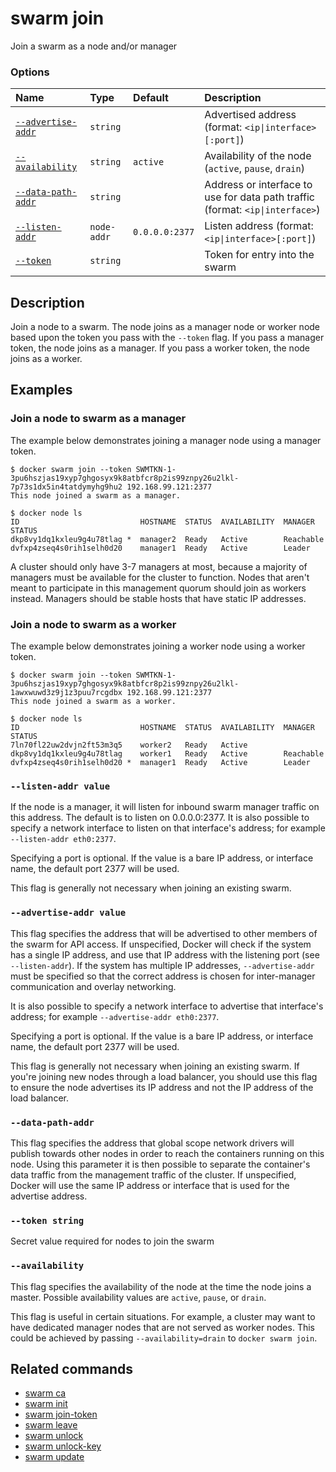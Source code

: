 # swarm join

<!---MARKER_GEN_START-->
Join a swarm as a node and/or manager

### Options

| Name                                  | Type        | Default        | Description                                                                   |
|:--------------------------------------|:------------|:---------------|:------------------------------------------------------------------------------|
| [`--advertise-addr`](#advertise-addr) | `string`    |                | Advertised address (format: `<ip\|interface>[:port]`)                         |
| [`--availability`](#availability)     | `string`    | `active`       | Availability of the node (`active`, `pause`, `drain`)                         |
| [`--data-path-addr`](#data-path-addr) | `string`    |                | Address or interface to use for data path traffic (format: `<ip\|interface>`) |
| [`--listen-addr`](#listen-addr)       | `node-addr` | `0.0.0.0:2377` | Listen address (format: `<ip\|interface>[:port]`)                             |
| [`--token`](#token)                   | `string`    |                | Token for entry into the swarm                                                |


<!---MARKER_GEN_END-->

## Description

Join a node to a swarm. The node joins as a manager node or worker node based upon the token you
pass with the `--token` flag. If you pass a manager token, the node joins as a manager. If you
pass a worker token, the node joins as a worker.

## Examples

### Join a node to swarm as a manager

The example below demonstrates joining a manager node using a manager token.

```console
$ docker swarm join --token SWMTKN-1-3pu6hszjas19xyp7ghgosyx9k8atbfcr8p2is99znpy26u2lkl-7p73s1dx5in4tatdymyhg9hu2 192.168.99.121:2377
This node joined a swarm as a manager.

$ docker node ls
ID                           HOSTNAME  STATUS  AVAILABILITY  MANAGER STATUS
dkp8vy1dq1kxleu9g4u78tlag *  manager2  Ready   Active        Reachable
dvfxp4zseq4s0rih1selh0d20    manager1  Ready   Active        Leader
```

A cluster should only have 3-7 managers at most, because a majority of managers must be available
for the cluster to function. Nodes that aren't meant to participate in this management quorum
should join as workers instead. Managers should be stable hosts that have static IP addresses.

### Join a node to swarm as a worker

The example below demonstrates joining a worker node using a worker token.

```console
$ docker swarm join --token SWMTKN-1-3pu6hszjas19xyp7ghgosyx9k8atbfcr8p2is99znpy26u2lkl-1awxwuwd3z9j1z3puu7rcgdbx 192.168.99.121:2377
This node joined a swarm as a worker.

$ docker node ls
ID                           HOSTNAME  STATUS  AVAILABILITY  MANAGER STATUS
7ln70fl22uw2dvjn2ft53m3q5    worker2   Ready   Active
dkp8vy1dq1kxleu9g4u78tlag    worker1   Ready   Active        Reachable
dvfxp4zseq4s0rih1selh0d20 *  manager1  Ready   Active        Leader
```

### <a name="listen-addr"></a> `--listen-addr value`

If the node is a manager, it will listen for inbound swarm manager traffic on this
address. The default is to listen on 0.0.0.0:2377. It is also possible to specify a
network interface to listen on that interface's address; for example `--listen-addr eth0:2377`.

Specifying a port is optional. If the value is a bare IP address, or interface
name, the default port 2377 will be used.

This flag is generally not necessary when joining an existing swarm.

### <a name="advertise-addr"></a> `--advertise-addr value`

This flag specifies the address that will be advertised to other members of the
swarm for API access. If unspecified, Docker will check if the system has a
single IP address, and use that IP address with the listening port (see
`--listen-addr`). If the system has multiple IP addresses, `--advertise-addr`
must be specified so that the correct address is chosen for inter-manager
communication and overlay networking.

It is also possible to specify a network interface to advertise that interface's address;
for example `--advertise-addr eth0:2377`.

Specifying a port is optional. If the value is a bare IP address, or interface
name, the default port 2377 will be used.

This flag is generally not necessary when joining an existing swarm. If
you're joining new nodes through a load balancer, you should use this flag to
ensure the node advertises its IP address and not the IP address of the load
balancer.

### <a name="data-path-addr"></a> `--data-path-addr`

This flag specifies the address that global scope network drivers will publish towards
other nodes in order to reach the containers running on this node.
Using this parameter it is then possible to separate the container's data traffic from the
management traffic of the cluster.
If unspecified, Docker will use the same IP address or interface that is used for the
advertise address.

### <a name="token"></a> `--token string`

Secret value required for nodes to join the swarm

### <a name="availability"></a> `--availability`

This flag specifies the availability of the node at the time the node joins a master.
Possible availability values are `active`, `pause`, or `drain`.

This flag is useful in certain situations. For example, a cluster may want to have
dedicated manager nodes that are not served as worker nodes. This could be achieved
by passing `--availability=drain` to `docker swarm join`.


## Related commands

* [swarm ca](swarm_ca.md)
* [swarm init](swarm_init.md)
* [swarm join-token](swarm_join-token.md)
* [swarm leave](swarm_leave.md)
* [swarm unlock](swarm_unlock.md)
* [swarm unlock-key](swarm_unlock-key.md)
* [swarm update](swarm_update.md)
